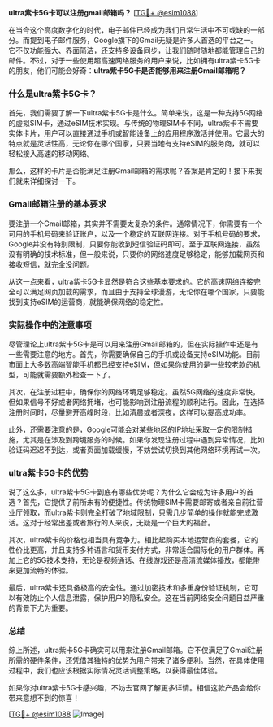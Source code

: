 **ultra紫卡5G卡可以注册gmail邮箱吗？** [[TG💪+ @esim1088](https://t.me/s/esim1088)]

在当今这个高度数字化的时代，电子邮件已经成为我们日常生活中不可或缺的一部分。而提到电子邮件服务，Google旗下的Gmail无疑是许多人首选的平台之一。它不仅功能强大、界面简洁，还支持多设备同步，让我们随时随地都能管理自己的邮件。不过，对于一些使用超高速网络服务的用户来说，比如拥有ultra紫卡5G卡的朋友，他们可能会好奇：**ultra紫卡5G卡是否能够用来注册Gmail邮箱呢？**

### 什么是ultra紫卡5G卡？

首先，我们需要了解一下ultra紫卡5G卡是什么。简单来说，这是一种支持5G网络的虚拟SIM卡，通过eSIM技术实现。与传统的物理SIM卡不同，ultra紫卡不需要实体卡片，用户可以直接通过手机或智能设备上的应用程序激活并使用。它最大的特点就是灵活性高，无论你在哪个国家，只要当地有支持eSIM的服务商，就可以轻松接入高速的移动网络。

那么，这样的卡片是否能满足注册Gmail邮箱的需求呢？答案是肯定的！接下来我们就来详细探讨一下。

### Gmail邮箱注册的基本要求

要注册一个Gmail邮箱，其实并不需要太复杂的条件。通常情况下，你需要有一个可用的手机号码来验证账户，以及一个稳定的互联网连接。对于手机号码的要求，Google并没有特别限制，只要你能收到短信验证码即可。至于互联网连接，虽然没有明确的技术标准，但一般来说，只要你的网络速度足够稳定，能够加载网页和接收短信，就完全没问题。

从这一点来看，ultra紫卡5G卡显然是符合这些基本要求的。它的高速网络连接完全可以满足网页加载的需求，而且由于支持全球漫游，无论你在哪个国家，只要能找到支持eSIM的运营商，就能确保网络的稳定性。

### 实际操作中的注意事项

尽管理论上ultra紫卡5G卡是可以用来注册Gmail邮箱的，但在实际操作中还是有一些需要注意的地方。首先，你需要确保自己的手机或设备支持eSIM功能。目前市面上大多数高端智能手机都已经支持eSIM，但如果你使用的是一些较老款的机型，可能就需要额外检查一下了。

其次，在注册过程中，确保你的网络环境足够稳定。虽然5G网络的速度非常快，但如果信号不好或者网络拥堵，也可能影响到注册流程的顺利进行。因此，在选择注册时间时，尽量避开高峰时段，比如清晨或者深夜，这样可以提高成功率。

此外，还需要注意的是，Google可能会对某些地区的IP地址采取一定的限制措施，尤其是在涉及到跨境服务的时候。如果你发现注册过程中遇到异常情况，比如验证码迟迟不到达，或者页面加载缓慢，不妨尝试切换到其他网络环境再试一次。

### ultra紫卡5G卡的优势

说了这么多，ultra紫卡5G卡到底有哪些优势呢？为什么它会成为许多用户的首选？首先，它提供了前所未有的便捷性。传统物理SIM卡需要邮寄或者亲自前往营业厅领取，而ultra紫卡则完全打破了地域限制，只需几步简单的操作就能完成激活。这对于经常出差或者旅行的人来说，无疑是一个巨大的福音。

其次，ultra紫卡的价格也相当具有竞争力。相比起购买本地运营商的套餐，它的性价比更高，并且支持多种语言和货币支付方式，非常适合国际化的用户群体。再加上它的5G技术支持，无论是视频通话、在线游戏还是高清流媒体播放，都能带来更加流畅的体验。

最后，ultra紫卡还具备极高的安全性。通过加密技术和多重身份验证机制，它可以有效防止个人信息泄露，保护用户的隐私安全。这在当前网络安全问题日益严重的背景下尤为重要。

### 总结

综上所述，ultra紫卡5G卡确实可以用来注册Gmail邮箱。它不仅满足了Gmail注册所需的硬件条件，还凭借其独特的优势为用户带来了诸多便利。当然，在具体使用过程中，我们也应该根据实际情况灵活调整策略，以获得最佳体验。

如果你对ultra紫卡5G卡感兴趣，不妨去官网了解更多详情。相信这款产品会给你带来意想不到的惊喜！

[[TG💪+ @esim1088](https://t.me/s/esim1088) ![Image](https://i.postimg.cc/4NQfJmqS/Snipaste-2025-05-13-00-14-12.png)]
